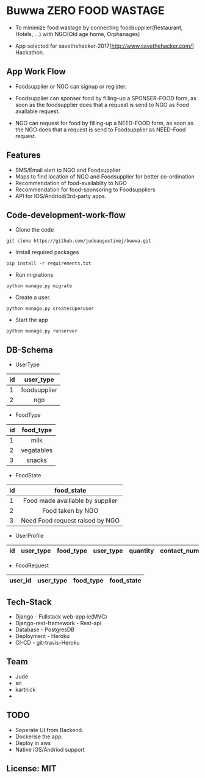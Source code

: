 # Buwwa ZERO FOOD WASTAGE

* To minimize food wastage by connecting foodsupplier(Restaurant, Hotels, ...) with NGO(Old age home, Orphanages)

* App selected for savethehacker-2017[http://www.savethehacker.com/] Hackathon.

## App Work Flow

* Foodsupplier or NGO can signup or register.

* Foodsupplier can sponser food by filling-up a SPONSER-FOOD form, as soon as the foodsupplier does that a request is send to NGO as Food available request.

* NGO can request for food by filling-up a NEED-FOOD form, as soon as the NGO does that a request is send to Foodsupplier as NEED-Food request.

## Features

- SMS/Email alert to NGO and Foodsupplier
- Maps to find location of NGO and Foodsupplier for better co-ordination
- Recommendation of food-availablity to NGO
- Recommendation for food-sponsoring to Foodsuppliers
- API for IOS/Andriod/3rd-party apps.

## Code-development-work-flow

* Clone the code
```
git clone https://github.com/judeaugustinej/buwwa.git
```

* Install required packages
```
pip install -r requirements.txt
```

* Run migrations
```
python manage.py migrate
```

* Create a user.
```
python manage.py createsuperuser
```

* Start the app
```
python manage.py runserver
```

## DB-Schema

* UserType

| id           | user_type      |
| :---         |     :---:      |
| 1            | foodsupplier   |
| 2            | ngo            |

* FoodType

| id           | food_type      |
| :---         |     :---:      |
| 1            | milk           |
| 2            | vegatables     |
| 3            | snacks         |

* FoodState

| id           | food_state                       |
| :---         |     :---:                        |
| 1            | Food made availiable by supplier |
| 2            | Food taken by NGO                |
| 3            | Need Food request raised by NGO  |

* UserProfile

| id   | user_type | food_type  | user_type  | quantity | contact_number | user_type |contact_number  | user_type  | food_state |
| :--- |  :---:    | :---       |  :---:     | :---     |    :---:       | :---      |  :---:         | :---       |  :---:     |

* FoodRequest

| user_id   | user_type | food_type  |  food_state |
| :---      |  :---:    | :---       |  :---:      |


## Tech-Stack
* Django - Fullstack web-app ie(MVC)
* Django-rest-framework - Rest-api
* Database - PostgresDB
* Deployment - Heroku
* CI-CD - git-travis-Heroku

## Team

* Jude
* sri
* karthick
* 

## TODO
* Seperate UI from Backend.
* Dockerise the app.
* Deploy in aws
* Native iOS/Andriod support

## License: MIT
